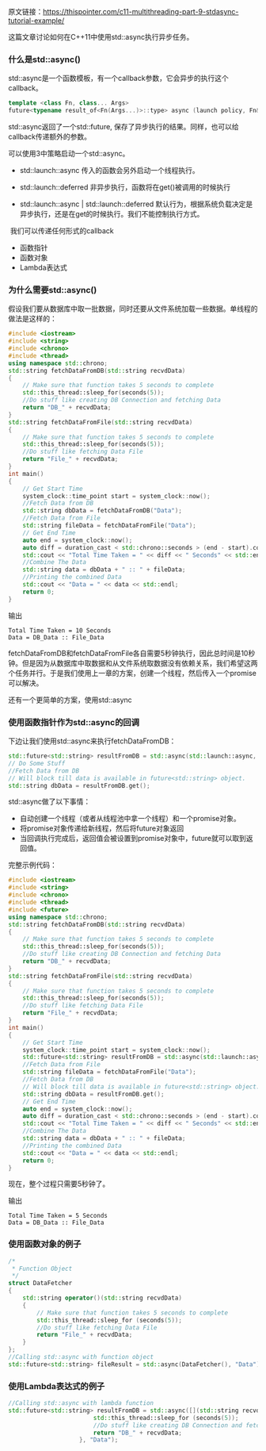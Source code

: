 原文链接：https://thispointer.com/c11-multithreading-part-9-stdasync-tutorial-example/



这篇文章讨论如何在C++11中使用std::async执行异步任务。

### 什么是std::async()

std::async是一个函数模板，有一个callback参数，它会异步的执行这个callback。

```c++
template <class Fn, class... Args>
future<typename result_of<Fn(Args...)>::type> async (launch policy, Fn&& fn, Args&&... args);
```

std::async返回了一个std::future<T>, 保存了异步执行的结果。同样，也可以给callback传递额外的参数。

可以使用3中策略启动一个std::async。

* std::launch::async 传入的函数会另外启动一个线程执行。

* std::launch::deferred 非异步执行，函数将在get()被调用的时候执行

* std::launch::async | std::launch::deferred 默认行为，根据系统负载决定是异步执行，还是在get的时候执行。我们不能控制执行方式。

​    我们可以传递任何形式的callback

* 函数指针
* 函数对象
* Lambda表达式



### 为什么需要std::async()

假设我们要从数据库中取一批数据，同时还要从文件系统加载一些数据。单线程的做法是这样的：

```c++
#include <iostream>
#include <string>
#include <chrono>
#include <thread>
using namespace std::chrono;
std::string fetchDataFromDB(std::string recvdData)
{
    // Make sure that function takes 5 seconds to complete
    std::this_thread::sleep_for(seconds(5));
    //Do stuff like creating DB Connection and fetching Data
    return "DB_" + recvdData;
}
std::string fetchDataFromFile(std::string recvdData)
{
    // Make sure that function takes 5 seconds to complete
    std::this_thread::sleep_for(seconds(5));
    //Do stuff like fetching Data File
    return "File_" + recvdData;
}
int main()
{
    // Get Start Time
    system_clock::time_point start = system_clock::now();
    //Fetch Data from DB
    std::string dbData = fetchDataFromDB("Data");
    //Fetch Data from File
    std::string fileData = fetchDataFromFile("Data");
    // Get End Time
    auto end = system_clock::now();
    auto diff = duration_cast < std::chrono::seconds > (end - start).count();
    std::cout << "Total Time Taken = " << diff << " Seconds" << std::endl;
    //Combine The Data
    std::string data = dbData + " :: " + fileData;
    //Printing the combined Data
    std::cout << "Data = " << data << std::endl;
    return 0;
}
```

输出

```
Total Time Taken = 10 Seconds
Data = DB_Data :: File_Data
```

fetchDataFromDB和fetchDataFromFile各自需要5秒钟执行，因此总时间是10秒钟。但是因为从数据库中取数据和从文件系统取数据没有依赖关系，我们希望这两个任务并行。于是我们使用上一章的方案，创建一个线程，然后传入一个promise可以解决。

还有一个更简单的方案，使用std::async

### 使用函数指针作为std::async的回调

下边让我们使用std::async来执行fetchDataFromDB：

```c++
std::future<std::string> resultFromDB = std::async(std::launch::async, fetchDataFromDB, "Data");
// Do Some Stuff 
//Fetch Data from DB
// Will block till data is available in future<std::string> object.
std::string dbData = resultFromDB.get();
```

std::async做了以下事情：

* 自动创建一个线程（或者从线程池中拿一个线程）和一个promise对象。
* 将promise对象传递给新线程，然后将future对象返回
* 当回调执行完成后，返回值会被设置到promise对象中，future就可以取到返回值。



完整示例代码：

```c++
#include <iostream>
#include <string>
#include <chrono>
#include <thread>
#include <future>
using namespace std::chrono;
std::string fetchDataFromDB(std::string recvdData)
{
    // Make sure that function takes 5 seconds to complete
    std::this_thread::sleep_for(seconds(5));
    //Do stuff like creating DB Connection and fetching Data
    return "DB_" + recvdData;
}
std::string fetchDataFromFile(std::string recvdData)
{
    // Make sure that function takes 5 seconds to complete
    std::this_thread::sleep_for(seconds(5));
    //Do stuff like fetching Data File
    return "File_" + recvdData;
}
int main()
{
    // Get Start Time
    system_clock::time_point start = system_clock::now();
    std::future<std::string> resultFromDB = std::async(std::launch::async, fetchDataFromDB, "Data");
    //Fetch Data from File
    std::string fileData = fetchDataFromFile("Data");
    //Fetch Data from DB
    // Will block till data is available in future<std::string> object.
    std::string dbData = resultFromDB.get();
    // Get End Time
    auto end = system_clock::now();
    auto diff = duration_cast < std::chrono::seconds > (end - start).count();
    std::cout << "Total Time Taken = " << diff << " Seconds" << std::endl;
    //Combine The Data
    std::string data = dbData + " :: " + fileData;
    //Printing the combined Data
    std::cout << "Data = " << data << std::endl;
    return 0;
}
```

现在，整个过程只需要5秒钟了。

输出

```
Total Time Taken = 5 Seconds
Data = DB_Data :: File_Data
```



### 使用函数对象的例子

```c++
/*
 * Function Object
 */
struct DataFetcher
{
    std::string operator()(std::string recvdData)
    {
        // Make sure that function takes 5 seconds to complete
        std::this_thread::sleep_for (seconds(5));
        //Do stuff like fetching Data File
        return "File_" + recvdData;
    }
};
//Calling std::async with function object
std::future<std::string> fileResult = std::async(DataFetcher(), "Data");
```



### 使用Lambda表达式的例子

```c++
//Calling std::async with lambda function
std::future<std::string> resultFromDB = std::async([](std::string recvdData){
                        std::this_thread::sleep_for (seconds(5));
                        //Do stuff like creating DB Connection and fetching Data
                        return "DB_" + recvdData;
                    }, "Data");
```



